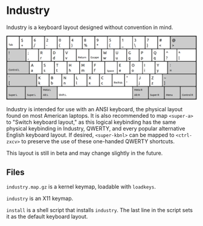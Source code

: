 # Industry

Industry is a keyboard layout designed without convention in mind.

![Industry layout](industry.png "Industry layout")

Industry is intended for use with an ANSI keyboard, the physical layout
found on most American laptops. It is also recommended to map
`<super-a>` to "Switch keyboard layout," as this logical keybinding has
the same physical keybinding in Industry, QWERTY, and every popular
alternative English keyboard layout. If desired, `<super-kbnl>` can be
mapped to `<ctrl-zxcv>` to preserve the use of these one-handed QWERTY
shortcuts.

This layout is still in beta and may change slightly in the future.

## Files

`industry.map.gz` is a kernel keymap, loadable with `loadkeys`.

`industry` is an X11 keymap.

`install` is a shell script that installs `industry`. The last line in
the script sets it as the default keyboard layout.
